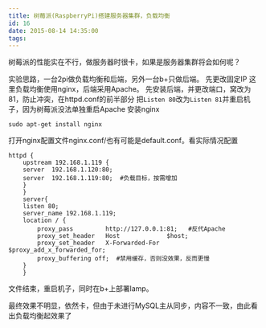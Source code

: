 ```yaml
---
title: 树莓派(RaspberryPi)搭建服务器集群，负载均衡
id: 16
date: 2015-08-14 14:35:00
tags:
---
```


树莓派的性能实在不行，做服务器时很卡，如果是服务器集群将会如何呢？

实验思路，一台2pi做负载均衡和后端，另外一台b+只做后端。
先更改固定IP
这里负载均衡使用nginx，后端采用Apache。
先安装后端，并更改端口，窝改为81，防止冲突，在httpd.conf的前半部分
把`Listen 80`改为`Listen 81`并重启机子，因为树莓派没法单独重启Apache
安装nginx
```
sudo apt-get install nginx
```
打开nginx配置文件nginx.conf/也有可能是default.conf。看实际情况配置
```
httpd {
    upstream 192.168.1.119 {
    server  192.168.1.120:80;
    server  192.168.1.119:80;  #负载目标，按需增加
    }
    }
    server{
	listen 80;
    server_name 192.168.1.119;
	location / {
		proxy_pass         http://127.0.0.1:81;   #反代Apache
		proxy_set_header   Host             $host;
		proxy_set_header   X-Forwarded-For  $proxy_add_x_forwarded_for;
		proxy_buffering off;  #禁用缓存，否则没效果，反而更慢
	}
	}
```
文件结束，重启机子，同时在b+上部署lamp。

最终效果不明显，依然卡，但由于未进行MySQL主从同步，内容不一致，由此看出负载均衡起效果了
<!--more-->
